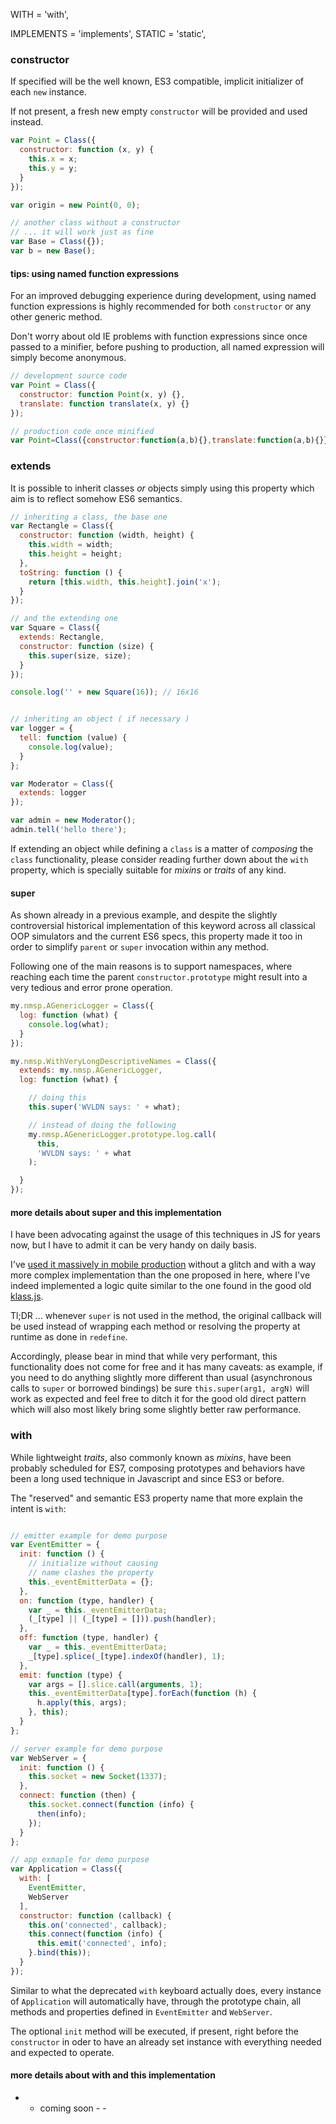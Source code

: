 
WITH = 'with',

IMPLEMENTS = 'implements',
STATIC = 'static',


### constructor
If specified will be the well known, ES3 compatible, implicit initializer of each `new` instance.

If not present, a fresh new empty `constructor` will be provided and used instead.

```js
var Point = Class({
  constructor: function (x, y) {
    this.x = x;
    this.y = y;
  }
});

var origin = new Point(0, 0);

// another class without a constructor
// ... it will work just as fine
var Base = Class({});
var b = new Base();
```

#### tips: using named function expressions
For an improved debugging experience during development, using named function expressions is highly recommended for both `constructor` or any other generic method.

Don't worry about old IE problems with function expressions since once passed to a minifier, before pushing to production, all named expression will simply become anonymous.
```js
// development source code
var Point = Class({
  constructor: function Point(x, y) {},
  translate: function translate(x, y) {}
});

// production code once minified
var Point=Class({constructor:function(a,b){},translate:function(a,b){}});
```


### extends
It is possible to inherit classes _or_ objects simply using this property which aim is to reflect somehow ES6 semantics.

```js
// inheriting a class, the base one
var Rectangle = Class({
  constructor: function (width, height) {
    this.width = width;
    this.height = height;
  },
  toString: function () {
    return [this.width, this.height].join('x');
  }
});

// and the extending one
var Square = Class({
  extends: Rectangle,
  constructor: function (size) {
    this.super(size, size);
  }
});

console.log('' + new Square(16)); // 16x16


// inheriting an object ( if necessary )
var logger = {
  tell: function (value) {
    console.log(value);
  }
};

var Moderator = Class({
  extends: logger
});

var admin = new Moderator();
admin.tell('hello there');
```
If extending an object while defining a `class` is a matter of *composing* the `class` functionality, please consider reading further down about the `with` property, which is specially suitable for _mixins_ or _traits_ of any kind.

#### super
As shown already in a previous example, and despite the slightly controversial historical implementation of this keyword across all classical OOP simulators and the current ES6 specs, this property made it too in order to simplify `parent` or `super` invocation within any method.

Following one of the main reasons is to support namespaces, where reaching each time the parent `constructor.prototype` might result into a very tedious and error prone operation.

```js
my.nmsp.AGenericLogger = Class({
  log: function (what) {
    console.log(what);
  }
});

my.nmsp.WithVeryLongDescriptiveNames = Class({
  extends: my.nmsp.AGenericLogger,
  log: function (what) {

    // doing this
    this.super('WVLDN says: ' + what);

    // instead of doing the following
    my.nmsp.AGenericLogger.prototype.log.call(
      this,
      'WVLDN says: ' + what
    );

  }
});
```

#### more details about super and this implementation
I have been advocating against the usage of this techniques in JS for years now, but I have to admit it can be very handy on daily basis.

I've [used it massively in mobile production](https://github.com/WebReflection/redefine/blob/master/src/redefine.js#L296) without a glitch and with a way more complex implementation than the one proposed in here, where I've indeed implemented a logic quite similar to the one found in the good old [klass.js](https://github.com/ded/klass).

Tl;DR ... whenever `super` is not used in the method, the original callback will be used instead of wrapping each method or resolving the property at runtime as done in `redefine`.

Accordingly, please bear in mind that while very performant, this functionality does not come for free and it has many caveats: as example, if you need to do anything slightly more different than usual (asynchronous calls to `super` or borrowed bindings) be sure `this.super(arg1, argN)` will work as expected and feel free to ditch it for the good old direct pattern which will also most likely bring some slightly better raw performance.


### with
While lightweight *traits*, also commonly known as *mixins*, have been probably scheduled for ES7, composing prototypes and behaviors have been a long used technique in Javascript and since ES3 or before.

The "reserved" and semantic ES3 property name that more explain the intent is `with`:

```js

// emitter example for demo purpose
var EventEmitter = {
  init: function () {
    // initialize without causing
    // name clashes the property
    this._eventEmitterData = {};
  },
  on: function (type, handler) {
    var _ = this._eventEmitterData;
    (_[type] || (_[type] = [])).push(handler);
  },
  off: function (type, handler) {
    var _ = this._eventEmitterData;
    _[type].splice(_[type].indexOf(handler), 1);
  },
  emit: function (type) {
    var args = [].slice.call(arguments, 1);
    this._eventEmitterData[type].forEach(function (h) {
      h.apply(this, args);
    }, this);
  }
};

// server example for demo purpose
var WebServer = {
  init: function () {
    this.socket = new Socket(1337);
  },
  connect: function (then) {
    this.socket.connect(function (info) {
      then(info);
    });
  }
};

// app exmaple for demo purpose
var Application = Class({
  with: [
    EventEmitter,
    WebServer
  ],
  constructor: function (callback) {
    this.on('connected', callback);
    this.connect(function (info) {
      this.emit('connected', info);
    }.bind(this));
  }
});

```

Similar to what the deprecated `with` keyboard actually does, every instance of `Application` will automatically have, through the prototype chain, all methods and properties defined in `EventEmitter` and `WebServer`.

The optional `init` method will be executed, if present, right before the `constructor` in oder to have an already set instance with everything needed and expected to operate.

#### more details about with and this implementation
 - - coming soon - - 